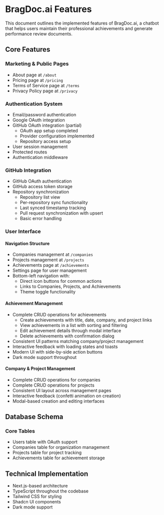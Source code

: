 # BragDoc.ai Features

This document outlines the implemented features of BragDoc.ai, a chatbot that helps users maintain their professional achievements and generate performance review documents.

## Core Features

### Marketing & Public Pages
- About page at `/about`
- Pricing page at `/pricing`
- Terms of Service page at `/terms`
- Privacy Policy page at `/privacy`

### Authentication System
- Email/password authentication
- Google OAuth integration
- GitHub OAuth integration (partial)
  - OAuth app setup completed
  - Provider configuration implemented
  - Repository access setup
- User session management
- Protected routes
- Authentication middleware

### GitHub Integration
- GitHub OAuth authentication
- GitHub access token storage
- Repository synchronization
  - Repository list view
  - Per-repository sync functionality
  - Last synced timestamp tracking
  - Pull request synchronization with upsert
  - Basic error handling

### User Interface
#### Navigation Structure
- Companies management at `/companies`
- Projects management at `/projects`
- Achievements page at `/achievements`
- Settings page for user management
- Bottom-left navigation with:
  - Direct icon buttons for common actions
  - Links to Companies, Projects, and Achievements
  - Theme toggle functionality

#### Achievement Management
- Complete CRUD operations for achievements
  - Create achievements with title, date, company, and project links
  - View achievements in a list with sorting and filtering
  - Edit achievement details through modal interface
  - Delete achievements with confirmation dialog
- Consistent UI patterns matching company/project management
- Interactive feedback with loading states and toasts
- Modern UI with side-by-side action buttons
- Dark mode support throughout

#### Company & Project Management
- Complete CRUD operations for companies
- Complete CRUD operations for projects
- Consistent UI layout across management pages
- Interactive feedback (confetti animation on creation)
- Modal-based creation and editing interfaces

## Database Schema
### Core Tables
- Users table with OAuth support
- Companies table for organization management
- Projects table for project tracking
- Achievements table for achievement storage

## Technical Implementation
- Next.js-based architecture
- TypeScript throughout the codebase
- Tailwind CSS for styling
- Shadcn UI components
- Dark mode support
